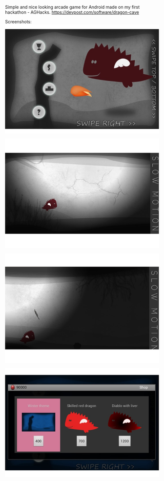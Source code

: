Simple and nice looking arcade game for Android made on my first hackathon - AGHacks.
https://devpost.com/software/dragon-cave

Screenshots:
![img1](https://raw.githubusercontent.com/Pastew/DragonCave/master/images/img1.jpg)


![img2](https://raw.githubusercontent.com/Pastew/DragonCave/master/images/img2.jpg)


![img3](https://raw.githubusercontent.com/Pastew/DragonCave/master/images/img3.jpg)


![img4](https://raw.githubusercontent.com/Pastew/DragonCave/master/images/img4.jpg)

